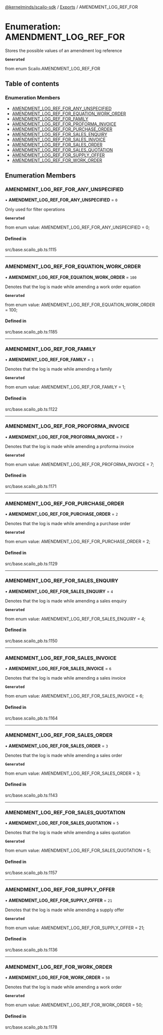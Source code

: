 [@kernelminds/scailo-sdk](../README.md) / [Exports](../modules.md) / AMENDMENT\_LOG\_REF\_FOR

# Enumeration: AMENDMENT\_LOG\_REF\_FOR

Stores the possible values of an amendment log reference

**`Generated`**

from enum Scailo.AMENDMENT_LOG_REF_FOR

## Table of contents

### Enumeration Members

- [AMENDMENT\_LOG\_REF\_FOR\_ANY\_UNSPECIFIED](AMENDMENT_LOG_REF_FOR.md#amendment_log_ref_for_any_unspecified)
- [AMENDMENT\_LOG\_REF\_FOR\_EQUATION\_WORK\_ORDER](AMENDMENT_LOG_REF_FOR.md#amendment_log_ref_for_equation_work_order)
- [AMENDMENT\_LOG\_REF\_FOR\_FAMILY](AMENDMENT_LOG_REF_FOR.md#amendment_log_ref_for_family)
- [AMENDMENT\_LOG\_REF\_FOR\_PROFORMA\_INVOICE](AMENDMENT_LOG_REF_FOR.md#amendment_log_ref_for_proforma_invoice)
- [AMENDMENT\_LOG\_REF\_FOR\_PURCHASE\_ORDER](AMENDMENT_LOG_REF_FOR.md#amendment_log_ref_for_purchase_order)
- [AMENDMENT\_LOG\_REF\_FOR\_SALES\_ENQUIRY](AMENDMENT_LOG_REF_FOR.md#amendment_log_ref_for_sales_enquiry)
- [AMENDMENT\_LOG\_REF\_FOR\_SALES\_INVOICE](AMENDMENT_LOG_REF_FOR.md#amendment_log_ref_for_sales_invoice)
- [AMENDMENT\_LOG\_REF\_FOR\_SALES\_ORDER](AMENDMENT_LOG_REF_FOR.md#amendment_log_ref_for_sales_order)
- [AMENDMENT\_LOG\_REF\_FOR\_SALES\_QUOTATION](AMENDMENT_LOG_REF_FOR.md#amendment_log_ref_for_sales_quotation)
- [AMENDMENT\_LOG\_REF\_FOR\_SUPPLY\_OFFER](AMENDMENT_LOG_REF_FOR.md#amendment_log_ref_for_supply_offer)
- [AMENDMENT\_LOG\_REF\_FOR\_WORK\_ORDER](AMENDMENT_LOG_REF_FOR.md#amendment_log_ref_for_work_order)

## Enumeration Members

### AMENDMENT\_LOG\_REF\_FOR\_ANY\_UNSPECIFIED

• **AMENDMENT\_LOG\_REF\_FOR\_ANY\_UNSPECIFIED** = ``0``

Only used for filter operations

**`Generated`**

from enum value: AMENDMENT_LOG_REF_FOR_ANY_UNSPECIFIED = 0;

#### Defined in

src/base.scailo_pb.ts:1115

___

### AMENDMENT\_LOG\_REF\_FOR\_EQUATION\_WORK\_ORDER

• **AMENDMENT\_LOG\_REF\_FOR\_EQUATION\_WORK\_ORDER** = ``100``

Denotes that the log is made while amending a work order equation

**`Generated`**

from enum value: AMENDMENT_LOG_REF_FOR_EQUATION_WORK_ORDER = 100;

#### Defined in

src/base.scailo_pb.ts:1185

___

### AMENDMENT\_LOG\_REF\_FOR\_FAMILY

• **AMENDMENT\_LOG\_REF\_FOR\_FAMILY** = ``1``

Denotes that the log is made while amending a family

**`Generated`**

from enum value: AMENDMENT_LOG_REF_FOR_FAMILY = 1;

#### Defined in

src/base.scailo_pb.ts:1122

___

### AMENDMENT\_LOG\_REF\_FOR\_PROFORMA\_INVOICE

• **AMENDMENT\_LOG\_REF\_FOR\_PROFORMA\_INVOICE** = ``7``

Denotes that the log is made while amending a proforma invoice

**`Generated`**

from enum value: AMENDMENT_LOG_REF_FOR_PROFORMA_INVOICE = 7;

#### Defined in

src/base.scailo_pb.ts:1171

___

### AMENDMENT\_LOG\_REF\_FOR\_PURCHASE\_ORDER

• **AMENDMENT\_LOG\_REF\_FOR\_PURCHASE\_ORDER** = ``2``

Denotes that the log is made while amending a purchase order

**`Generated`**

from enum value: AMENDMENT_LOG_REF_FOR_PURCHASE_ORDER = 2;

#### Defined in

src/base.scailo_pb.ts:1129

___

### AMENDMENT\_LOG\_REF\_FOR\_SALES\_ENQUIRY

• **AMENDMENT\_LOG\_REF\_FOR\_SALES\_ENQUIRY** = ``4``

Denotes that the log is made while amending a sales enquiry

**`Generated`**

from enum value: AMENDMENT_LOG_REF_FOR_SALES_ENQUIRY = 4;

#### Defined in

src/base.scailo_pb.ts:1150

___

### AMENDMENT\_LOG\_REF\_FOR\_SALES\_INVOICE

• **AMENDMENT\_LOG\_REF\_FOR\_SALES\_INVOICE** = ``6``

Denotes that the log is made while amending a sales invoice

**`Generated`**

from enum value: AMENDMENT_LOG_REF_FOR_SALES_INVOICE = 6;

#### Defined in

src/base.scailo_pb.ts:1164

___

### AMENDMENT\_LOG\_REF\_FOR\_SALES\_ORDER

• **AMENDMENT\_LOG\_REF\_FOR\_SALES\_ORDER** = ``3``

Denotes that the log is made while amending a sales order

**`Generated`**

from enum value: AMENDMENT_LOG_REF_FOR_SALES_ORDER = 3;

#### Defined in

src/base.scailo_pb.ts:1143

___

### AMENDMENT\_LOG\_REF\_FOR\_SALES\_QUOTATION

• **AMENDMENT\_LOG\_REF\_FOR\_SALES\_QUOTATION** = ``5``

Denotes that the log is made while amending a sales quotation

**`Generated`**

from enum value: AMENDMENT_LOG_REF_FOR_SALES_QUOTATION = 5;

#### Defined in

src/base.scailo_pb.ts:1157

___

### AMENDMENT\_LOG\_REF\_FOR\_SUPPLY\_OFFER

• **AMENDMENT\_LOG\_REF\_FOR\_SUPPLY\_OFFER** = ``21``

Denotes that the log is made while amending a supply offer

**`Generated`**

from enum value: AMENDMENT_LOG_REF_FOR_SUPPLY_OFFER = 21;

#### Defined in

src/base.scailo_pb.ts:1136

___

### AMENDMENT\_LOG\_REF\_FOR\_WORK\_ORDER

• **AMENDMENT\_LOG\_REF\_FOR\_WORK\_ORDER** = ``50``

Denotes that the log is made while amending a work order

**`Generated`**

from enum value: AMENDMENT_LOG_REF_FOR_WORK_ORDER = 50;

#### Defined in

src/base.scailo_pb.ts:1178
